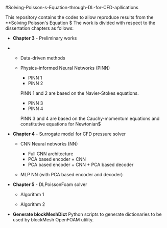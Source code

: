  #Solving-Poisson-s-Equation-through-DL-for-CFD-apllications

This repository contains the codes to allow reproduce results from the **Solving Poisson's Equation $
The work is divided with respect to the dissertation chapters as follows:

- **Chapter 3** - Preliminary works
- 
  - Data-driven methods

  - Physics-informed Neural Networks (PINN)

    - PINN 1
    - PINN 2

    PINN 1 and 2 are based on the Navier-Stokes equations.

    - PINN 3
    - PINN 4

    PINN 3 and 4 are based on the Cauchy-momentum equations and constitutive equations for Newtonian$

- **Chapter 4** - Surrogate model for CFD pressure solver

  - CNN Neural networks (NN)
    - Full CNN architecture
    - PCA based encoder + CNN
    - PCA based encoder + CNN + PCA based decoder

  - MLP NN (with PCA based encoder and decoder)

- **Chapter 5** - DLPoissonFoam solver

  - Algorithm 1


  - Algorithm 2


 - **Generate blockMeshDict** 
 Python scripts to generate dictionaries to be used by blockMesh OpenFOAM utility.
